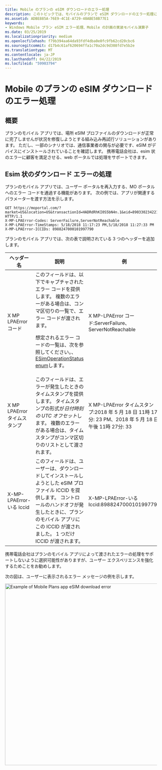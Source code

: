 ```yaml
---
title: Mobile のプランの eSIM ダウンロードのエラー処理
description: このトピックでは、モバイルのプランで eSIM ダウンロードのエラー処理について説明します。
ms.assetid: ADBE885A-76E9-4C1E-A729-40ABE58B77E1
keywords:
- Windows Mobile プラン eSIM エラー処理、Mobile の計画の実装モバイル演算子
ms.date: 03/25/2019
ms.localizationpriority: medium
ms.openlocfilehash: f79b394aa64da93fdf4dba0e0fc9fb62cd20cbc6
ms.sourcegitcommit: d17b4c61af620694ffa1c70a2dc9d308fd7e5b2e
ms.translationtype: MT
ms.contentlocale: ja-JP
ms.lasthandoff: 04/22/2019
ms.locfileid: "59903794"
---
```

# <a name="mobile-plans-esim-download-error-handling"></a>Mobile のプランの eSIM ダウンロードのエラー処理

## <a name="overview"></a>概要

プランのモバイル アプリでは、場所 eSIM プロファイルのダウンロードが正常に完了しませんが状況を修復しようとする組み込み再試行ソリューションがあります。 ただし、一部のシナリオでは、通信事業者の関与が必要です、eSIM がデバイスにインストールされていることを確認します。 携帯電話会社は、esim 状のエラーに顧客を満足させる、web ポータルでは処理をサポートできます。

## <a name="handling-esim-download-errors"></a>Esim 状のダウンロード エラーの処理

プランのモバイル アプリでは、ユーザー ポータルを再入力する、MO ポータルへのエラー コードを通過する機能があります。 次の例では、アプリが関連するパラメーターを渡す方法を示します。

```HTTP
GET https://moportal.com/?market=US&location=US&transactionId=HADRdRhKI0S5bN4n.1&eid=89033023422130000000000199272786&imei=001102000224082 HTTP/1.1
X-MP-LPAError-Codes: ServerFailure,ServerNotReachable
X-MP-LPAError-TimeStamps: 5/18/2018 11:17:23 PM,5/18/2018 11:27:33 PM
X-MP-LPAError-ICCIDs: 8988247000101997790
```

プランのモバイル アプリでは、次の表で説明されている 3 つのヘッダーを追加します。

| ヘッダー名              | 説明                                                                                                                                                                                                                                                                                                                          | 例                                                               |
| ------------------------ | ------------------------------------------------------------------------------------------------------------------------------------------------------------------------------------------------------------------------------------------------------------------------------------------------------------------------------------ | --------------------------------------------------------------------- |
| X MP LPAError コード      | このフィールドは、以下でキャプチャされたエラー コードを提供します。 複数のエラーがある場合は、コンマ区切りの一覧で、エラー コードが渡されます。 <p>想定されるエラー コードの一覧は、次を参照してください。、 [ESimOperationStatus enum](https://docs.microsoft.com/uwp/api/windows.networking.networkoperators.esimoperationstatus)します。</p> | X MP-LPAError コード:ServerFailure、ServerNotReachable                 |
| X MP LPAError タイムスタンプ | このフィールドは、エラーが発生したときのタイムスタンプを提供します。 タイムスタンプの形式が*日付時刻の UTC オフセット*します。 複数のエラーがある場合は、タイムスタンプがコンマ区切りのリストとして渡されます。                                                                                                                                 | X MP-LPAError タイムスタンプ:2018 年 5 月 18 日 11時 17分: 23 PM、2018 年 5 月 18 日午後 11時 27分: 33 |
| X-MP-LPAError-いる Iccid     | このフィールドは、ユーザーは、ダウンロードしてインストールしようとした eSIM プロファイル ICCID を提供します。 コントロールのハンドオフが発生したときに、プランのモバイル アプリにこの ICCID が渡されました。 1 つだけ ICCID が渡されます。                                                                                                                       | X-MP-LPAError-いる Iccid:8988247000101997790                             |

携帯電話会社はプランのモバイル アプリによって渡されたエラーの処理をサポートしないように選択可能性がありますが、ユーザー エクスペリエンスを強化するためことをお勧めします。

次の図は、ユーザーに表示されるエラー メッセージの例を示します。

<img src="images/mobile_plans_implementation_error_message.png" alt="Example of Mobile Plans app eSIM download error" title="プランのモバイル アプリ esim 状のダウンロードのエラーの例" width="600" />

